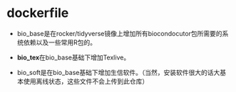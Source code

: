 # dockerfile
- bio_base是在rocker/tidyverse镜像上增加所有biocondocutor包所需要的系统依赖以及一些常用R包的。

- **bio_tex**在bio_base基础下增加Texlive。

- bio_soft是在bio_base基础下增加生信软件。（当然，安装软件很大的话大基本使用离线状态，这些文件不会上传到此仓库）

